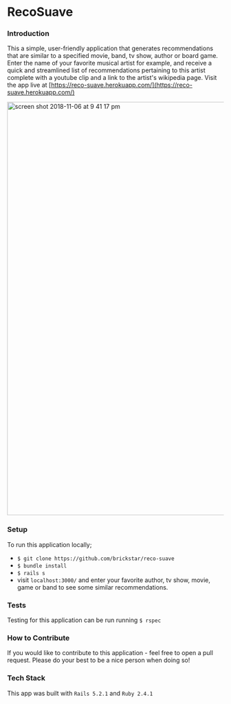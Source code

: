 # RecoSuave
### Introduction
This a simple, user-friendly application that generates recommendations that are similar to a specified movie, band, tv show, author or board game. Enter the name of your favorite musical artist for example, and receive a quick and streamlined list of recommendations pertaining to this artist complete with a youtube clip and a link to the artist's wikipedia page. Visit the app live at [https://reco-suave.herokuapp.com/](https://reco-suave.herokuapp.com/)

<img width="960" alt="screen shot 2018-11-06 at 9 41 17 pm" src="https://user-images.githubusercontent.com/33355897/48112159-80068600-e212-11e8-9a9d-9f13b7baeac5.png">

### Setup
To run this application locally;
* `$ git clone https://github.com/brickstar/reco-suave`
* ```$ bundle install```
* ```$ rails s```
* visit ```localhost:3000/``` and enter your favorite author, tv show, movie, game or band to see some similar recommendations.
### Tests
Testing for this application can be run running ```$ rspec```
### How to Contribute
If you would like to contribute to this application - feel free to open a pull request. Please do your best to be a nice person when doing so!
### Tech Stack
This app was built with ```Rails 5.2.1``` and ```Ruby 2.4.1```

